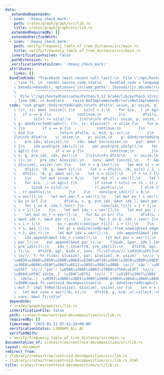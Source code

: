 ```yaml
---
data:
  _extendedDependsOn:
  - icon: ':heavy_check_mark:'
    path: crates/graph/graph/src/lib.rs
    title: crates/graph/graph/src/lib.rs
  _extendedRequiredBy: []
  _extendedVerifiedWith:
  - icon: ':heavy_check_mark:'
    path: verify/frequency_table_of_tree_distance/src/main.rs
    title: verify/frequency_table_of_tree_distance/src/main.rs
  _isVerificationFailed: false
  _pathExtension: rs
  _verificationStatusIcon: ':heavy_check_mark:'
  attributes:
    links: []
  bundledCode: "Traceback (most recent call last):\n  File \"/opt/hostedtoolcache/Python/3.12.8/x64/lib/python3.12/site-packages/onlinejudge_verify/documentation/build.py\"\
    , line 71, in _render_source_code_stat\n    bundled_code = language.bundle(stat.path,\
    \ basedir=basedir, options={'include_paths': [basedir]}).decode()\n          \
    \         ^^^^^^^^^^^^^^^^^^^^^^^^^^^^^^^^^^^^^^^^^^^^^^^^^^^^^^^^^^^^^^^^^^^^^^^^^^^^^^^^^\n\
    \  File \"/opt/hostedtoolcache/Python/3.12.8/x64/lib/python3.12/site-packages/onlinejudge_verify/languages/rust.py\"\
    , line 288, in bundle\n    raise NotImplementedError\nNotImplementedError\n"
  code: "use graph::UndirectedGraph;\n\nfn dfs1(v: usize, p: usize, g: &UndirectedGraph<(),\
    \ ()>, sz: &mut [usize]) {\n    sz[v] = 1;\n    for &(u, _) in &g[v] {\n     \
    \   if u == p {\n            continue;\n        }\n        dfs1(u, v, g, sz);\n\
    \        sz[v] += sz[u];\n    }\n}\n\nfn dfs2(v: usize, p: usize, mid: usize,\
    \ g: &UndirectedGraph<(), ()>, sz: &[usize]) -> usize {\n    for &(u, _) in &g[v]\
    \ {\n        if u == p {\n            continue;\n        }\n        if sz[u] >\
    \ mid {\n            return dfs2(u, v, mid, g, sz);\n        }\n    }\n    v\n\
    }\n\nfn dfs4(\n    v: usize,\n    p: usize,\n    g: &UndirectedGraph<(), ()>,\n\
    \    pre_idx: &[usize],\n    idx: &mut Vec<usize>,\n    par: &mut Vec<usize>,\n\
    ) {\n    idx.push(pre_idx[v]);\n    par.push(pre_idx[p]);\n    for &(u, _) in\
    \ &g[v] {\n        if u == p {\n            continue;\n        }\n        dfs4(u,\
    \ v, g, pre_idx, idx, par);\n    }\n}\n\nfn dfs3(\n    v: usize,\n    g: &UndirectedGraph<(),\
    \ ()>,\n    pre_idx: &[usize],\n    conv: &mut [usize],\n    f: &mut impl FnMut(&[usize],\
    \ &[usize], usize),\n) {\n    let n = g.len();\n    let mut sz = vec![0; n];\n\
    \    dfs1(v, !0, g, &mut sz);\n    let c = dfs2(v, !0, sz[v] / 2, g, &sz);\n \
    \   dfs1(c, !0, g, &mut sz);\n    let n = sz[c];\n    if n <= 2 {\n        return;\n\
    \    }\n    let mut szsum = 0;\n    let mut rl = vec![];\n    let mut rr = vec![];\n\
    \    for &(u, _) in &g[c] {\n        if szsum + sz[u] <= (n - 1) / 2 {\n     \
    \       szsum += sz[u];\n            rl.push(u);\n        } else {\n         \
    \   rr.push(u);\n        }\n    }\n    conv[pre_idx[c]] = 0;\n    let mut idx_l\
    \ = vec![];\n    let mut par_l = vec![];\n    let mut es_l = vec![];\n    for\
    \ &u in &rl {\n        dfs4(u, c, g, pre_idx, &mut idx_l, &mut par_l);\n    }\n\
    \    for i in 0..idx_l.len() {\n        conv[idx_l[i]] = i + 1;\n        es_l.push((conv[par_l[i]],\
    \ i + 1));\n    }\n    let mut idx_r = vec![];\n    let mut par_r = vec![];\n\
    \    let mut es_r = vec![];\n    for &u in &rr {\n        dfs4(u, c, g, pre_idx,\
    \ &mut idx_r, &mut par_r);\n    }\n    for i in 0..idx_r.len() {\n        conv[idx_r[i]]\
    \ = i + 1;\n        es_r.push((conv[par_r[i]], i + 1));\n    }\n    let gl = UndirectedGraph::from_unweighted_edges(idx_l.len()\
    \ + 1, &es_l);\n    let gr = UndirectedGraph::from_unweighted_edges(idx_r.len()\
    \ + 1, &es_r);\n    let mut idx = vec![];\n    idx.append(&mut idx_l.clone());\n\
    \    idx.append(&mut idx_r.clone());\n    let mut par = vec![];\n    par.append(&mut\
    \ par_l);\n    par.append(&mut par_r);\n    f(&idx, &par, idx_l.len());\n    idx_l.insert(0,\
    \ pre_idx[c]);\n    idx_r.insert(0, pre_idx[c]);\n    dfs3(0, &gl, &idx_l, conv,\
    \ f);\n    dfs3(0, &gr, &idx_r, conv, f);\n}\n\n/// \u91CD\u5FC3\u5206\u89E3 \
    \ \n/// `f: fn f(idx: &[usize], par: &[usize], m: usize)`  \n/// `par[0]` \u3092\
    \u6839\u3068\u3059\u308B\u90E8\u5206\u6728\u304C\u30C8\u30DD\u30ED\u30B8\u30AB\
    \u30EB\u9806\u5E8F\u3067\u6E21\u3055\u308C\u308B  \n/// `idx`: \u9802\u70B9\u756A\
    \u53F7  \n/// `par`: \u89AA\u306E\u9802\u70B9\u756A\u53F7  \n/// `idx[..m]` \u304C\
    \u8D64\uFF0C`idx[m..]` \u304C\u9752  \n/// `f` \u5185\u3067\u3001`idx[..m]` \u3068\
    \ `idx[m..]` \u9593\u306E\u30D1\u30B9\u306B\u3064\u3044\u3066\u8A08\u7B97\u3059\
    \u308B\npub fn centroid_decomposition(\n    g: &UndirectedGraph<(), ()>,\n   \
    \ mut f: impl FnMut(&[usize], &[usize], usize),\n) {\n    let n = g.len();\n \
    \   let mut conv = vec![!0; n];\n    dfs3(0, g, &(0..n).collect::<Vec<_>>(), &mut\
    \ conv, &mut f);\n}\n"
  dependsOn:
  - crates/graph/graph/src/lib.rs
  isVerificationFile: false
  path: crates/tree/centroid-decomposition/src/lib.rs
  requiredBy: []
  timestamp: '2025-01-11 07:42:28+00:00'
  verificationStatus: LIBRARY_ALL_AC
  verifiedWith:
  - verify/frequency_table_of_tree_distance/src/main.rs
documentation_of: crates/tree/centroid-decomposition/src/lib.rs
layout: document
redirect_from:
- /library/crates/tree/centroid-decomposition/src/lib.rs
- /library/crates/tree/centroid-decomposition/src/lib.rs.html
title: crates/tree/centroid-decomposition/src/lib.rs
---
```

